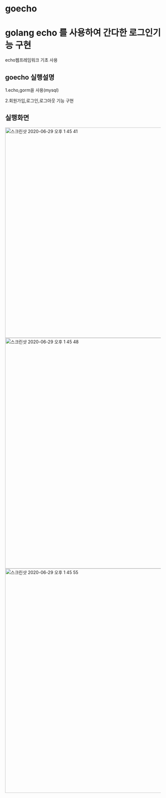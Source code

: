 # goecho
<h1> golang echo 를 사용하여 간다한 로그인기능 구현 </h1>

 echo웹프레임워크 기초 사용

<h2> goecho 실행설명 </h2>

 1.echo,gorm을 사용(mysql)
 
 2.회원가입,로그인,로그아웃 기능 구현
 

<h2> 실행화면 </h2>

<img width="678" alt="스크린샷 2020-06-29 오후 1 45 41" src="https://user-images.githubusercontent.com/58027908/85973992-49950480-ba0f-11ea-9f59-c2980b78b413.png">
<img width="743" alt="스크린샷 2020-06-29 오후 1 45 48" src="https://user-images.githubusercontent.com/58027908/85974001-4e59b880-ba0f-11ea-9d7f-cf821f528c7e.png">
<img width="723" alt="스크린샷 2020-06-29 오후 1 45 55" src="https://user-images.githubusercontent.com/58027908/85974007-4f8ae580-ba0f-11ea-899e-3a856436dbdd.png">
